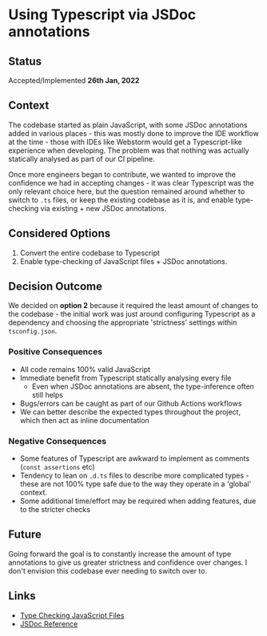 # Using Typescript via JSDoc annotations

## Status

Accepted/Implemented **26th Jan, 2022**

## Context

The codebase started as plain JavaScript, with some JSDoc annotations added in various places - this 
was mostly done to improve the IDE workflow at the time - those with IDEs like Webstorm would get a 
Typescript-like experience when developing. The problem was that nothing was actually statically analysed as
part of our CI pipeline.

Once more engineers began to contribute, we wanted to improve the confidence we had in accepting changes - 
it was clear Typescript was the only relevant choice here, but the question remained around whether to switch
to `.ts` files, or keep the existing codebase as it is, and enable type-checking via existing + new JSDoc 
annotations.

## Considered Options

1. Convert the entire codebase to Typescript
2. Enable type-checking of JavaScript files + JSDoc annotations. 

## Decision Outcome

We decided on **option 2** because it required the least amount of changes to the codebase - 
the initial work was just around configuring Typescript as a dependency and choosing the
appropriate 'strictness' settings within `tsconfig.json`.

### Positive Consequences
- All code remains 100% valid JavaScript
- Immediate benefit from Typescript statically analysing every file
  - Even when JSDoc annotations are absent, the type-inference often still helps
- Bugs/errors can be caught as part of our Github Actions workflows
- We can better describe the expected types throughout the project, which then act as inline documentation

### Negative Consequences
- Some features of Typescript are awkward to implement as comments (`const assertions` etc)
- Tendency to lean on `.d.ts` files to describe more complicated types - these are not 100% type safe due to the way they operate in a 'global' context.
- Some additional time/effort may be required when adding features, due to the stricter checks

## Future 

Going forward the goal is to constantly increase the amount of type annotations to give us greater strictness
and confidence over changes. I don't envision this codebase ever needing to switch over to.

## Links 

- [Type Checking JavaScript Files](https://www.typescriptlang.org/docs/handbook/type-checking-javascript-files.html)
- [JSDoc Reference](https://www.typescriptlang.org/docs/handbook/jsdoc-supported-types.html)
